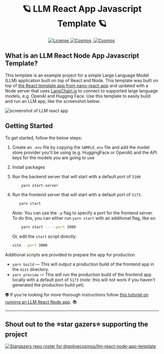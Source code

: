 <h1 align='center' >
🪐 LLM React App Javascript Template 🪐
</h1>
<p align='center'>
    <a href='https://github.com/golivecosmos/pluto/blob/main/LICENSE'>
        <img src='https://img.shields.io/github/license/golivecosmos/llm-react-node-app-template?style=plastic' alt='License' />
    </a>
    <a href='https://github.com/golivecosmos/llm-react-node-app-template'>
        <img src='https://img.shields.io/github/commit-activity/w/golivecosmos/llm-react-node-app-template?style=plastic' alt='Cosmos'              style='margin-right:3px' />
    </a>
     <a href='https://twitter.com/golivecosmos'>
       <img src='https://img.shields.io/twitter/follow/golivecosmos' alt='Cosmos' style='margin-right:3px' />
     </a>
</p>

## What is an LLM React Node App Javascript Template?

This template is an example project for a simple Large Language Model (LLM) application built on top of React and Node. This template was built on top of [the React template app from nano-react-app](https://github.com/nano-react-app/template-js) and updated with a Node server that uses [LangChain.js](https://github.com/hwchase17/langchainjs) to connect to supported large language models, e.g. OpenAI and Hugging Face. Use this template to easily build and run an LLM app, like the screenshot below:

![screenshot of LLM react app](./examples/llm-react-app.webp)

## Getting Started

To get started, follow the below steps:

1. Create an `.env` file by copying the `SAMPLE_env` file and add the model store provider you'll be using (e.g. HuggingFace or OpenAI) and the API keys for the models you are going to use
1. Install packages
1. Run the backend server that will start with a default port of `3100`
    ```bash
        yarn start-server
    ```
1. Run the frontend server that will start with a default port of `5173`.
     ```bash
        yarn start
    ```
   
    _Note:_ You can use the `-p` flag to specify a port for the frontend server. To do this, you can either run `yarn start` with an additional flag, like so:
    ```bash
        yarn start -- --port 3000
    ```

    Or, edit the `start` script directly:

    ```bash
    vite --port 3000
    ```
    
Additional scripts are provided to prepare the app for production
- `yarn build` — This will output a production build of the frontend app in the `dist` directory.
- `yarn preview` — This will run the production build of the frontend app locally with a default port of `5173` (_note_: this will not work if you haven't generated the production build yet).


👽 If you're looking for more thorough instructions follow [this tutorial on running an LLM React Node app](https://blog.golivecosmos.com/build-an-llm-app-with-node-react-and-langchain-js/). 📚

-------------

## Shout out to the ⭐star gazers⭐ supporting the project
[![Stargazers repo roster for @golivecosmos/llm-react-node-app-template](https://reporoster.com/stars/golivecosmos/llm-react-node-app-template)](https://github.com/golivecosmos/llm-react-node-app-template/stargazers)
